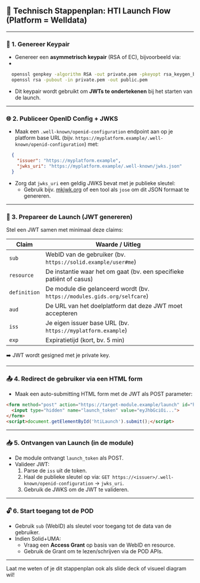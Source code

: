## 🧰 Technisch Stappenplan: HTI Launch Flow (Platform = Welldata)

---

### 🔑 1. **Genereer Keypair**
- Genereer een **asymmetrisch keypair** (RSA of EC), bijvoorbeeld via:
-
```bash
  openssl genpkey -algorithm RSA -out private.pem -pkeyopt rsa_keygen_bits:2048
  openssl rsa -pubout -in private.pem -out public.pem
```

- Dit keypair wordt gebruikt om **JWTs te ondertekenen** bij het starten van de launch.

---

### 🌐 2. **Publiceer OpenID Config + JWKS**
- Maak een `.well-known/openid-configuration` endpoint aan op je platform base URL (bijv. `https://myplatform.example/.well-known/openid-configuration`) met:

```json
  {
    "issuer": "https://myplatform.example",
    "jwks_uri": "https://myplatform.example/.well-known/jwks.json"
  }
```

- Zorg dat `jwks_uri` een geldig JWKS bevat met je publieke sleutel:
  - Gebruik bijv. [mkjwk.org](https://mkjwk.org/) of een tool als `jose` om dit JSON formaat te genereren.

---

### 🚀 3. **Prepareer de Launch (JWT genereren)**
Stel een JWT samen met minimaal deze claims:

| Claim       | Waarde / Uitleg                                        |
|-------------|---------------------------------------------------------|
| `sub`       | WebID van de gebruiker (bv. `https://solid.example/user#me`) |
| `resource`  | De instantie waar het om gaat (bv. een specifieke patiënt of casus) |
| `definition`| De module die gelanceerd wordt (bv. `https://modules.gids.org/selfcare`) |
| `aud`       | De URL van het doelplatform dat deze JWT moet accepteren |
| `iss`       | Je eigen issuer base URL (bv. `https://myplatform.example`) |
| `exp`       | Expiratietijd (kort, bv. 5 min)                         |

➡️ JWT wordt gesigned met je private key.

---

### 📤 4. **Redirect de gebruiker via een HTML form**
- Maak een auto-submitting HTML form met de JWT als POST parameter:

```html
<form method="post" action="https://target-module.example/launch" id="htiLaunch">
  <input type="hidden" name="launch_token" value="eyJhbGciOi...">
</form>
<script>document.getElementById('htiLaunch').submit();</script>
```

---

### 📥 5. **Ontvangen van Launch (in de module)**

- De module ontvangt `launch_token` als POST.
- Valideer JWT:
  1. Parse de `iss` uit de token.
  2. Haal de publieke sleutel op via: `GET https://<issuer>/.well-known/openid-configuration` → `jwks_uri`.
  3. Gebruik de JWKS om de JWT te valideren.

---

### 🔓 6. **Start toegang tot de POD**

- Gebruik `sub` (WebID) als sleutel voor toegang tot de data van de gebruiker.
- Indien Solid+UMA:
  - Vraag een **Access Grant** op basis van de WebID en resource.
  - Gebruik de Grant om te lezen/schrijven via de POD APIs.

---

Laat me weten of je dit stappenplan ook als slide deck of visueel diagram wil!
